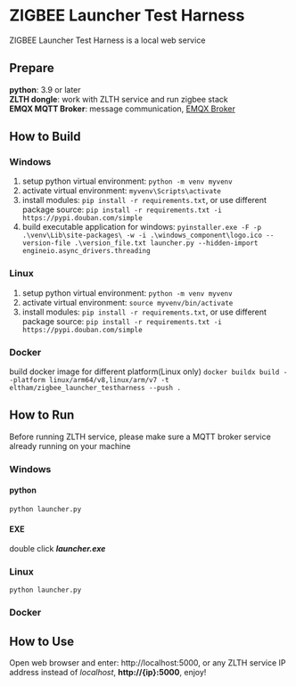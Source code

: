 # ZIGBEE Launcher Test Harness
ZIGBEE Launcher Test Harness is a local web service
## Prepare
**python**: 3.9 or later\
**ZLTH dongle**: work with ZLTH service and run zigbee stack\
**EMQX MQTT Broker**: message communication, [EMQX Broker](https://www.emqx.io/downloads)
## How to Build
### Windows
1. setup python virtual environment: `python -m venv myvenv`
2. activate virtual environment: `myvenv\Scripts\activate`
3. install modules: `pip install -r requirements.txt`, or use different package source: `pip install -r requirements.txt -i https://pypi.douban.com/simple`
4. build executable application for windows:
`pyinstaller.exe -F -p .\venv\Lib\site-packages\ -w -i .\windows_component\logo.ico --version-file .\version_file.txt launcher.py --hidden-import engineio.async_drivers.threading`
### Linux
1. setup python virtual environment: `python -m venv myvenv`
2. activate virtual environment: `source myvenv/bin/activate`
3. install modules: `pip install -r requirements.txt`, or use different package source: `pip install -r requirements.txt -i https://pypi.douban.com/simple`
### Docker
build docker image for different platform(Linux only)
`docker buildx build --platform linux/arm64/v8,linux/arm/v7 -t eltham/zigbee_launcher_testharness --push .`
## How to Run
Before running ZLTH service, please make sure a MQTT broker service already running on your machine
### Windows
#### python
`python launcher.py`
#### EXE
double click ***launcher.exe***
### Linux
`python launcher.py`
### Docker
## How to Use
Open web browser and enter: http://localhost:5000, or any ZLTH service IP address instead of *localhost*, **http://{ip}:5000**, enjoy!